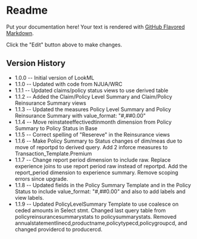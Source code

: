 # Readme

Put your documentation here! Your text is rendered with [GitHub Flavored Markdown](https://help.github.com/articles/github-flavored-markdown).

Click the "Edit" button above to make changes.


## Version History

* 1.0.0 -- Initial version of LookML
* 1.1.0 -- Updated with code from NJUA/WRC
* 1.1.1 -- Updated claims/policy status views to use derived table
* 1.1.2 -- Added the Claim/Policy Level Summary and Claim/Policy Reinsurance Summary views 
* 1.1.3 -- Updated the measures Policy Level Summary and Policy Reinsurance Summary with value_format: "#,##0.00"
* 1.1.4 -- Move reinstateeffectivedtinmonth dimension from Policy Summary to Policy Status in Base
* 1.1.5 -- Correct spelling of "Resereve" in the Reinsurance views
* 1.1.6 -- Make Policy Summary to Status changes of dim/meas due to move of reportpd to derived query.  Add 2 inforce measures to Transaction_Template.Premium
* 1.1.7 -- Change report period dimension to include raw. Replace experience joins to use report period raw instead of reportpd. Add the report_period dimension to experience summary. Remove scoping errors since upgrade.
* 1.1.8 -- Updated fields in the Policy Summary Template and in the Policy Status to include value_format: "#,##0.00" and also to add labels and view labels.
* 1.1.9 -- Updated PolicyLevelSummary Template to use coalesce on ceded amounts in Select stmt. Changed last query table from policyreinsurancesummarystats to policysummarystats. Removed annualstatementlinecd,productname,policytypecd,policygroupcd, and changed providercd to producercd.



